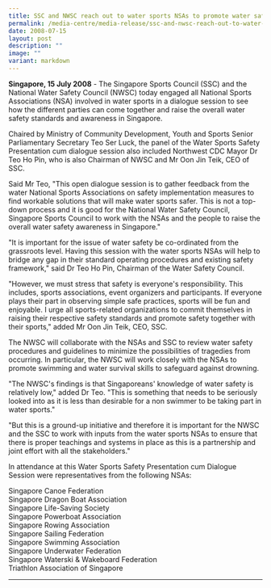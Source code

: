 ```yaml
---
title: SSC and NWSC reach out to water sports NSAs to promote water safety
permalink: /media-centre/media-release/ssc-and-nwsc-reach-out-to-water-sports-nsas-to-promote-water-safety/
date: 2008-07-15
layout: post
description: ""
image: ""
variant: markdown
---
```

**Singapore, 15 July 2008** - The Singapore Sports Council (SSC) and the National Water Safety Council (NWSC) today engaged all National Sports Associations (NSA) involved in water sports in a dialogue session to see how the different parties can come together and raise the overall water safety standards and awareness in Singapore.

Chaired by Ministry of Community Development, Youth and Sports Senior Parliamentary Secretary Teo Ser Luck, the panel of the Water Sports Safety Presentation cum dialogue session also included Northwest CDC Mayor Dr Teo Ho Pin, who is also Chairman of NWSC and Mr Oon Jin Teik, CEO of SSC.

Said Mr Teo, "This open dialogue session is to gather feedback from the water National Sports Associations on safety implementation measures to find workable solutions that will make water sports safer. This is not a top-down process and it is good for the National Water Safety Council, Singapore Sports Council to work with the NSAs and the people to raise the overall water safety awareness in Singapore."

"It is important for the issue of water safety be co-ordinated from the grassroots level. Having this session with the water sports NSAs will help to bridge any gap in their standard operating procedures and existing safety framework," said Dr Teo Ho Pin, Chairman of the Water Safety Council.

"However, we must stress that safety is everyone's responsibility. This includes, sports associations, event organizers and participants. If everyone plays their part in observing simple safe practices, sports will be fun and enjoyable. I urge all sports-related organizations to commit themselves in raising their respective safety standards and promote safety together with their sports," added Mr Oon Jin Teik, CEO, SSC.

The NWSC will collaborate with the NSAs and SSC to review water safety procedures and guidelines to minimize the possibilities of tragedies from occurring. In particular, the NWSC will work closely with the NSAs to promote swimming and water survival skills to safeguard against drowning.

"The NWSC's findings is that Singaporeans' knowledge of water safety is relatively low," added Dr Teo. "This is something that needs to be seriously looked into as it is less than desirable for a non swimmer to be taking part in water sports."

"But this is a ground-up initiative and therefore it is important for the NWSC and the SSC to work with inputs from the water sports NSAs to ensure that there is proper teachings and systems in place as this is a partnership and joint effort with all the stakeholders."

In attendance at this Water Sports Safety Presentation cum Dialogue Session were representatives from the following NSAs:

Singapore Canoe Federation
<br>
Singapore Dragon Boat Association
<br>
Singapore Life-Saving Society
<br>
Singapore Powerboat Association
<br>
Singapore Rowing Association
<br>
Singapore Sailing Federation
<br>
Singapore Swimming Association
<br>
Singapore Underwater Federation
<br>
Singapore Waterski &amp; Wakeboard Federation
<br>
Triathlon Association of Singapore

---
